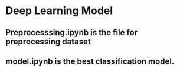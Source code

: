 # Deep Learning Model
## Preprocesssing.ipynb is the file for preprocessing dataset
## model.ipynb is the best classification model.
